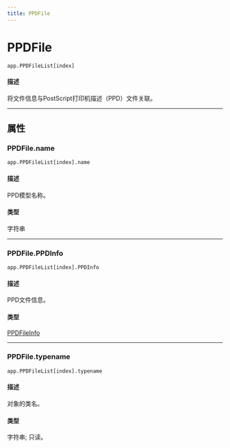 ```yaml
---
title: PPDFile
---
```

# PPDFile

`app.PPDFileList[index]`

#### 描述

将文件信息与PostScript打印机描述（PPD）文件关联。

---

## 属性

### PPDFile.name

`app.PPDFileList[index].name`

#### 描述

PPD模型名称。

#### 类型

字符串

---

### PPDFile.PPDInfo

`app.PPDFileList[index].PPDInfo`

#### 描述

PPD文件信息。

#### 类型

[PPDFileInfo](.././PPDFileInfo)

---

### PPDFile.typename

`app.PPDFileList[index].typename`

#### 描述

对象的类名。

#### 类型

字符串; 只读。